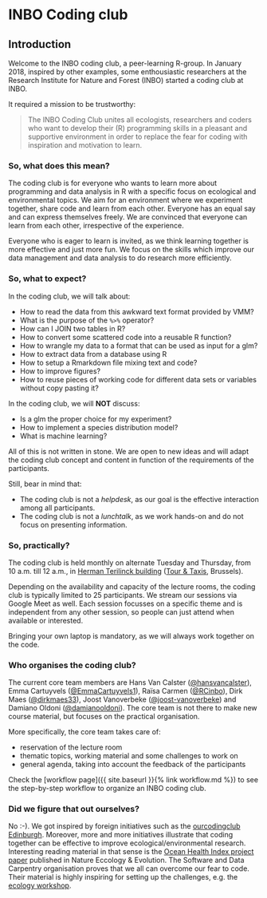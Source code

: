 # INBO Coding club

## Introduction

Welcome to the INBO coding club, a peer-learning R-group. In January 2018, inspired by other examples, some enthousiastic researchers at the Research Institute for Nature and Forest (INBO) started a coding club at INBO.

It required a mission to be trustworthy:

> The INBO Coding Club unites all ecologists, researchers and coders  who want to develop their (R) programming skills in a pleasant and supportive environment in order to replace the fear for coding with inspiration and motivation to learn.

### So, what does this mean?

The coding club is for everyone who wants to learn more about programming and data analysis in R with a specific focus on ecological and environmental topics. We aim for an environment where we experiment together, share code and learn from each other. Everyone has an equal say and can express themselves freely. We are convinced that everyone can learn from each other, irrespective of the experience.

Everyone who is eager to learn is invited, as we think learning together is more effective and just more fun. We focus on the skills which improve our data management and data analysis to do research more efficiently.

### So, what to expect?

In the coding club, we will talk about:

- How to read the data from this awkward text format provided by VMM?
- What is the purpose of the `%>%` operator?
- How can I JOIN two tables in R?
- How to convert some scattered code into a reusable R function?
- How to wrangle my data to a format that can be used as input for a glm?
- How to extract data from a database using R
- How to setup a Rmarkdown file mixing text and code?
- How to improve figures?
- How to reuse pieces of working code for different data sets or variables without copy pasting it?

In the coding club, we will __NOT__ discuss:

- Is a glm the proper choice for my experiment?
- How to implement a species distribution model?
- What is machine learning?

All of this is not written in stone. We are open to new ideas and will adapt the coding club concept and content in function of the requirements of the participants.

Still, bear in mind that:

- The coding club is not a _helpdesk_, as our goal is the effective interaction among all participants.
- The coding club is not a _lunchtalk_, as we work hands-on and do not focus on presenting information.

### So, practically?

The coding club is held monthly on alternate Tuesday and Thursday, from 10 a.m. till 12 a.m., in [Herman Terilinck building](https://www.vlaanderen.be/nl/vlaamse-overheid/gebouwen/herman-teirlinckgebouw) ([Tour & Taxis](https://en.wikipedia.org/wiki/Tour_%26_Taxis), Brussels).

Depending on the availability and capacity of the lecture rooms, the coding club is typically limited to 25 participants. We stream our sessions via Google Meet as well. Each session focusses on a specific theme and is independent from any other session, so people can just attend when available or interested.

Bringing your own laptop is mandatory, as we will always work together on the code.

### Who organises the coding club?

The current core team members are Hans Van Calster ([@hansvancalster](https://github.com/hansvancalster)), Emma Cartuyvels ([@EmmaCartuyvels1](https://github.com/EmmaCartuyvels1)), Raïsa Carmen ([@RCinbo](https://github.com/RCinbo)), Dirk Maes ([@dirkmaes33](https://github.com/dirkmaes33)), Joost Vanoverbeke ([@joost-vanoverbeke](https://github.com/joost-vanoverbeke)) and Damiano Oldoni ([@damianooldoni](https://github.com/damianooldoni)). The core team is not there to make new course material, but focuses on the practical organisation.

More specifically, the core team takes care of:

* reservation of the lecture room
* thematic topics, working material and some challenges to work on
* general agenda, taking into account the feedback of the participants

Check the [workflow page]({{ site.baseurl }}{% link workflow.md  %}) to see the step-by-step workflow to organize an INBO coding club.

### Did we figure that out ourselves?

No :-). We got inspired by foreign initiatives such as the [ourcodingclub Edinburgh](https://ourcodingclub.github.io/). Moreover, more and more initiatives illustrate that coding together can be effective to improve ecological/environmental research. Interesting reading material in that sense is the [Ocean Health Index project paper](https://www.nature.com/articles/s41559-017-0160) published in Nature Eccology & Evolution. The Software and Data Carpentry organisation proves that we all can overcome our fear to code. Their material is highly inspiring for setting up the challenges, e.g. the [ecology workshop](http://www.datacarpentry.org/lessons/#ecology-workshop).
